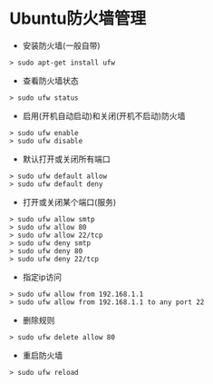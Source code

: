 # Ubuntu防火墙管理

- 安装防火墙(一般自带)

```shell
> sudo apt-get install ufw
```

- 查看防火墙状态

```shell
> sudo ufw status
```

- 启用(开机自动启动)和关闭(开机不启动)防火墙

```shell
> sudo ufw enable
> sudo ufw disable
```

- 默认打开或关闭所有端口

```shell
> sudo ufw default allow
> sudo ufw default deny
```

- 打开或关闭某个端口(服务)

```shell
> sudo ufw allow smtp
> sudo ufw allow 80
> sudo ufw allow 22/tcp
> sudo ufw deny smtp
> sudo ufw deny 80
> sudo ufw deny 22/tcp
```

- 指定ip访问

```shell
> sudo ufw allow from 192.168.1.1
> sudo ufw allow from 192.168.1.1 to any port 22
```

- 删除规则

```shell
> sudo ufw delete allow 80
```

- 重启防火墙

```shell
> sudo ufw reload
```